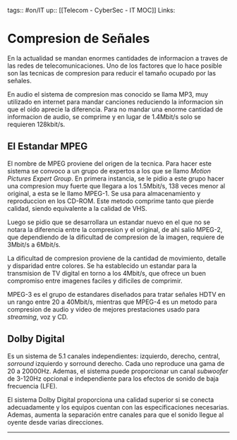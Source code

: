 tags:: #on/IT 
up:: [[Telecom - CyberSec - IT MOC]]
Links: 
# Compresion de Señales
En la actualidad se mandan enormes cantidades de informacion a traves de las redes de telecomunicaciones. Uno de los factores que lo hace posible son las tecnicas de compresion para reducir el tamaño ocupado por las señales.

En audio el sistema de compresion mas conocido se llama MP3, muy utilizado en internet para mandar canciones reduciendo la informacion sin que el oido aprecie la diferencia. Para no mandar una enorme cantidad de informacion de audio, se comprime y en lugar de 1.4Mbit/s solo se requieren 128kbit/s.

## El Estandar MPEG
El nombre de MPEG proviene del origen de la tecnica. Para hacer este sistema se convoco a un grupo de expertos a los que se llamo *Motion Pictures Expert Group*. En primera instancia, se le pidio a este grupo hacer una compresion muy fuerte que llegara a los 1.5Mbit/s, 138 veces menor al original, a esta se le llamo MPEG-1. Se usa para almacenamiento y reproduccion en los CD-ROM. Este metodo comprime tanto que pierde calidad, siendo equivalente a la calidad de VHS.

Luego se pidio que se desarrollara un estandar nuevo en el que no se notara la diferencia entre la compresion y el original, de ahi salio MPEG-2, que dependiendo de la dificultad de compresion de la imagen, requiere de 3Mbit/s a 6Mbit/s.

La dificultad de compresion proviene de la cantidad de movimiento, detalle y disparidad entre colores. Se ha establecido un estandar para la transmision de TV digital en torno a los 4Mbit/s, que ofrece un buen compromiso entre imagenes faciles y dificiles de comprimir.

MPEG-3 es el grupo de estandares diseñados para tratar señales HDTV en un rango entre 20 a 40Mbit/s, mientras que MPEG-4 es un metodo para compresion de audio y video de mejores prestaciones usado para *streaming*, voz y CD.

## Dolby Digital
Es un sistema de 5.1 canales independientes: izquierdo, derecho, central, *sorround* izquierdo y sorround derecho. Cada uno reproduce una gama de 20 a 20000Hz. Ademas, el sistema puede proporcionar un canal *subwoofer* de 3-120Hz opcional e independiente para los efectos de sonido de baja frecuencia (LFE).

El sistema Dolby Digital proporciona una calidad superior si se conecta adecuadamente y los equipos cuentan con las especificaciones necesarias. Ademas, aumenta la separación entre canales para que el sonido llegue al oyente desde varias direcciones.
___
